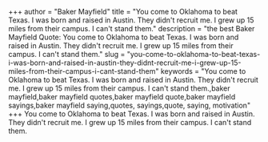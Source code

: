 +++
author = "Baker Mayfield"
title = "You come to Oklahoma to beat Texas. I was born and raised in Austin. They didn't recruit me. I grew up 15 miles from their campus. I can't stand them."
description = "the best Baker Mayfield Quote: You come to Oklahoma to beat Texas. I was born and raised in Austin. They didn't recruit me. I grew up 15 miles from their campus. I can't stand them."
slug = "you-come-to-oklahoma-to-beat-texas-i-was-born-and-raised-in-austin-they-didnt-recruit-me-i-grew-up-15-miles-from-their-campus-i-cant-stand-them"
keywords = "You come to Oklahoma to beat Texas. I was born and raised in Austin. They didn't recruit me. I grew up 15 miles from their campus. I can't stand them.,baker mayfield,baker mayfield quotes,baker mayfield quote,baker mayfield sayings,baker mayfield saying,quotes, sayings,quote, saying, motivation"
+++
You come to Oklahoma to beat Texas. I was born and raised in Austin. They didn't recruit me. I grew up 15 miles from their campus. I can't stand them.
